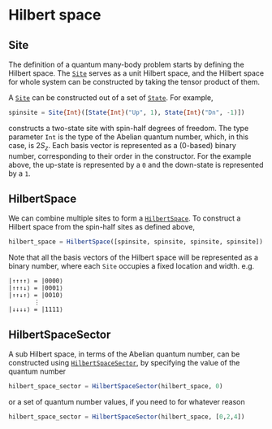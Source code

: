 # Hilbert space


## Site

The definition of a quantum many-body problem starts by defining the Hilbert space.
The [`Site`](@ref) serves as a unit Hilbert space,
and the Hilbert space for whole system can be constructed by taking the tensor product of them.

A [`Site`](@ref) can be constructed out of a set of [`State`](@ref).
For example,
```julia
spinsite = Site{Int}([State{Int}("Up", 1), State{Int}("Dn", -1)])
```
constructs a two-state site with spin-half degrees of freedom.
The type parameter `Int` is the type of the Abelian quantum number, which, in this case, is $2S_z$.
Each basis vector is represented as a (0-based) binary number,
corresponding to their order in the constructor.
For the example above, the up-state is represented by a `0` and the down-state is represented by a `1`.

## HilbertSpace

We can combine multiple sites to form a [`HilbertSpace`](@ref).
To construct a Hilbert space from the spin-half sites as defined above,
```julia
hilbert_space = HilbertSpace([spinsite, spinsite, spinsite, spinsite])
```

Note that all the basis vectors of the Hilbert space will be represented as a binary number,
where each `Site` occupies a fixed location and width. e.g.
```
|↑↑↑↑⟩ = |0000⟩
|↑↑↑↓⟩ = |0001⟩
|↑↑↓↑⟩ = |0010⟩
       ⋮
|↓↓↓↓⟩ = |1111⟩
```

## HilbertSpaceSector

A sub Hilbert space, in terms of the Abelian quantum number, can be constructed
using [`HilbertSpaceSector`](@ref), by specifying the value of the quantum number
```julia
hilbert_space_sector = HilbertSpaceSector(hilbert_space, 0)
```
or a set of quantum number values, if you need to for whatever reason
```julia
hilbert_space_sector = HilbertSpaceSector(hilbert_space, [0,2,4])
```

